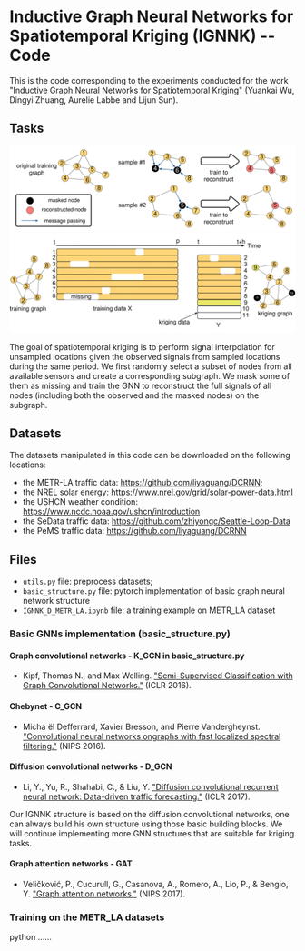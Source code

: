 # Inductive Graph Neural Networks for Spatiotemporal Kriging (IGNNK) -- Code

This is the code corresponding to the experiments conducted for the work "Inductive Graph Neural Networks for Spatiotemporal Kriging"
(Yuankai Wu, Dingyi Zhuang, Aurelie Labbe and Lijun Sun).

## Tasks

<img src="https://github.com/Kaimaoge/IGNNK/blob/master/fig/Fig1new2-1.png" width="800">
<img src="https://github.com/Kaimaoge/IGNNK/blob/master/fig/Fig2new2-1.png" width="800">

The goal of spatiotemporal kriging is to perform signal interpolation for unsampled locations given the observed signals from sampled locations during the same period. We first randomly select a subset of nodes from all available sensors and create a corresponding subgraph. We mask some of them as missing and train the GNN to reconstruct the full signals of all nodes (including both the observed and the masked nodes) on the subgraph.

## Datasets

The datasets manipulated in this code can be downloaded on the following locations:
- the METR-LA traffic data: https://github.com/liyaguang/DCRNN;
- the NREL solar energy: https://www.nrel.gov/grid/solar-power-data.html
- the USHCN weather condition: https://www.ncdc.noaa.gov/ushcn/introduction
- the SeData traffic data: https://github.com/zhiyongc/Seattle-Loop-Data
- the PeMS traffic data: https://github.com/liyaguang/DCRNN

## Files

- `utils.py` file: preprocess datasets;
- `basic_structure.py` file: pytorch implementation of basic graph neural network structure
- `IGNNK_D_METR_LA.ipynb` file: a training example on METR_LA dataset

### Basic GNNs implementation (basic_structure.py)

#### Graph convolutional networks - K_GCN in basic_structure.py

- Kipf, Thomas N., and Max Welling. ["Semi-Supervised Classification with Graph Convolutional Networks."](https://arxiv.org/pdf/1609.02907.pdf) (ICLR 2016).

#### Chebynet - C_GCN

- Micha ̈el Defferrard, Xavier Bresson, and Pierre Vandergheynst. ["Convolutional neural networks ongraphs with fast localized spectral filtering."](http://papers.nips.cc/paper/6081-convolutional-neural-networks-on-graphs-with-fast-localized-spectral-filtering.pdf) (NIPS 2016).

#### Diffusion convolutional networks - D_GCN

- Li, Y., Yu, R., Shahabi, C., & Liu, Y. ["Diffusion convolutional recurrent neural network: Data-driven traffic forecasting."](https://arxiv.org/pdf/1707.01926.pdf) (ICLR 2017).

Our IGNNK structure is based on the diffusion convolutional networks, one can always build his own structure using those basic building blocks. We will continue implementing more GNN structures that are suitable for kriging tasks.

#### Graph attention networks - GAT

- Veličković, P., Cucurull, G., Casanova, A., Romero, A., Lio, P., & Bengio, Y. ["Graph attention networks."](https://arxiv.org/pdf/1710.10903.pdf) (NIPS 2017).


### Training on the METR_LA datasets

python ......


